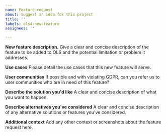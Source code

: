 ```yaml
---
name: Feature request
about: Suggest an idea for this project
title: ''
labels: ols4-new-feature
assignees: ''

---
```


**New feature description.**
Give a clear and concise description of the feature to be added to OLS and the potential limitation or problem it addresses. 

**Use cases**
Please detail the use cases that this new feature will serve.

**User communities**
If possible and with violating GDPR, can you refer us to user communities who are in need of this feature? 

**Describe the solution you'd like**
A clear and concise description of what you want to happen.

**Describe alternatives you've considered**
A clear and concise description of any alternative solutions or features you've considered.

**Additional context**
Add any other context or screenshots about the feature request here.
